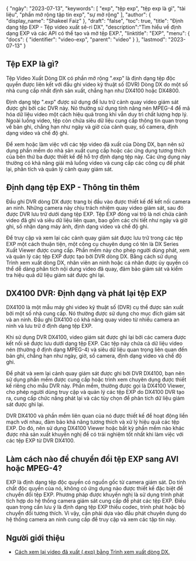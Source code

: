 {
"ngày": "2023-07-13",
  "keywords": [
"exp",
"tệp exp",
"tệp exp là gì",
"tài liệu",
"phần mở rộng tập tin exp",
"sự mở rộng"
],
  "author": {
"display_name": "Shakeel Faiz"
},
"draft": "false",
"toc": true,
"title": "Định dạng tệp EXP - Tệp video xuất sê-ri DX",
  "description":"Tìm hiểu về định dạng EXP và các API có thể tạo và mở tệp EXP.",
  "linktitle": "EXP",
  "menu": {
    "docs": {
      "identifier": "video-exp",
      "parent": "video"
}
},
"lastmod": "2023-07-13"
}

## Tệp EXP là gì?

Tệp Video Xuất Dòng DX có phần mở rộng ".exp" là định dạng tệp độc quyền được liên kết với đầu ghi video kỹ thuật số (DVR) Dòng DX do một số nhà cung cấp nhất định sản xuất, chẳng hạn như DX4100 hoặc DX4800.

Định dạng tệp ".exp" được sử dụng để lưu trữ cảnh quay video giám sát được ghi bởi các DVR này. Nó thường sử dụng tính năng nén MPEG-4 để mã hóa dữ liệu video một cách hiệu quả trong khi vẫn duy trì chất lượng hợp lý. Ngoài luồng video, tệp còn chứa siêu dữ liệu cung cấp thông tin quan trọng về bản ghi, chẳng hạn như ngày và giờ của cảnh quay, số camera, định dạng video và chế độ ghi.

Để xem hoặc làm việc với các tệp video đã xuất của Dòng DX, bạn nên sử dụng phần mềm do nhà sản xuất cung cấp hoặc các ứng dụng tương thích của bên thứ ba được thiết kế để hỗ trợ định dạng tệp này. Các ứng dụng này thường có khả năng giải mã luồng video và cung cấp các công cụ để phát lại, phân tích và quản lý cảnh quay giám sát.

## Định dạng tệp EXP - Thông tin thêm

Đầu ghi DVR dòng DX được trang bị đầu vào được thiết kế để kết nối camera an ninh. Những camera này chịu trách nhiệm quay video giám sát, sau đó được DVR lưu trữ dưới dạng tệp EXP. Tệp EXP đóng vai trò là nơi chứa cảnh video đã ghi và siêu dữ liệu liên quan, bao gồm các chi tiết như ngày và giờ ghi, số nhận dạng máy ảnh, định dạng video và chế độ ghi.

Để truy cập và xem lại các cảnh quay giám sát được lưu trữ trong các tệp EXP một cách thuận tiện, một công cụ chuyên dụng có tên là DX Series Xuất Viewer được cung cấp. Phần mềm này cho phép người dùng phát, xem và quản lý các tệp EXP được tạo bởi DVR dòng DX. Bằng cách sử dụng Trình xem xuất dòng DX, nhân viên an ninh hoặc cá nhân được ủy quyền có thể dễ dàng phân tích nội dung video đã quay, đảm bảo giám sát và kiểm tra hiệu quả dữ liệu giám sát được ghi lại.

## DX4100 DVR: Định dạng và phát lại tệp EXP

DX4100 là một mẫu máy ghi video kỹ thuật số (DVR) cụ thể được sản xuất bởi một số nhà cung cấp. Nó thường được sử dụng cho mục đích giám sát và an ninh. Đầu ghi DX4100 có khả năng quay video từ nhiều camera an ninh và lưu trữ ở định dạng tệp EXP.

Khi sử dụng DVR DX4100, video giám sát được ghi lại bởi các camera được kết nối sẽ được lưu dưới dạng tệp EXP. Các tệp này chứa cả dữ liệu video nén (thường ở định dạng MPEG-4) và siêu dữ liệu quan trọng liên quan đến bản ghi, chẳng hạn như ngày, giờ, số camera, định dạng video và chế độ ghi.

Để phát và xem lại cảnh quay giám sát được ghi bởi DVR DX4100, bạn nên sử dụng phần mềm được cung cấp hoặc trình xem chuyên dụng được thiết kế riêng cho mẫu DVR này. Phần mềm, thường được gọi là DX4100 Viewer, cho phép người dùng truy cập và quản lý các tệp EXP do DX4100 DVR tạo ra, cung cấp chức năng phát lại và các tùy chọn để phân tích dữ liệu giám sát được ghi lại.

DVR DX4100 và phần mềm liên quan của nó được thiết kế để hoạt động liền mạch với nhau, đảm bảo khả năng tương thích và xử lý hiệu quả các tệp EXP. Do đó, nên sử dụng DX4100 Viewer hoặc bất kỳ phần mềm nào khác được nhà sản xuất khuyến nghị để có trải nghiệm tốt nhất khi làm việc với các tệp EXP từ DVR DX4100.


## Làm cách nào để chuyển đổi tệp EXP sang AVI hoặc MPEG-4?

EXP là định dạng tệp độc quyền có nguồn gốc từ camera giám sát. Do tính chất độc quyền của nó, không có ứng dụng nào được thiết kế đặc biệt để chuyển đổi tệp EXP. Phương pháp được khuyến nghị là sử dụng trình phát tích hợp do hệ thống camera giám sát cung cấp để phát các tệp EXP. Điều quan trọng cần lưu ý là định dạng tệp EXP thiếu codec, trình phát hoặc bộ chuyển đổi tương thích. Vì vậy, cần phải dựa vào đầu phát chuyên dụng do hệ thống camera an ninh cung cấp để truy cập và xem các tập tin này.

## Người giới thiệu
* [Cách xem lại video đã xuất (.exp) bằng Trình xem xuất dòng DX.](https://support.pelco.com/s/article/How-to-review-exported-video-exp-using-the-DX-Series-Export-Viewer-1538586687024?language=en_US)







